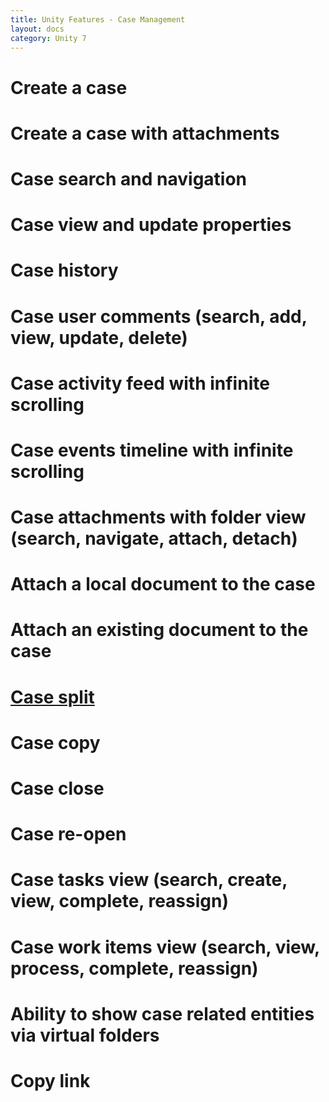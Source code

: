```yaml
---
title: Unity Features - Case Management
layout: docs
category: Unity 7
---
```

# Create a case
# Create a case with attachments 
# Case search and navigation
# Case view and update properties 
# Case history
# Case user comments (search, add, view, update, delete) 
# Case activity feed with infinite scrolling
# Case events timeline with infinite scrolling
# Case attachments with folder view (search, navigate, attach, detach) 
# Attach a local document to the case
# Attach an existing document to the case 
# [Case split](case-management/split-case.md)
# Case copy
# Case close 
# Case re-open 
# Case tasks view (search, create, view, complete, reassign) 
# Case work items view (search, view, process, complete, reassign) 
# Ability to show case related entities via virtual folders
# Copy link
